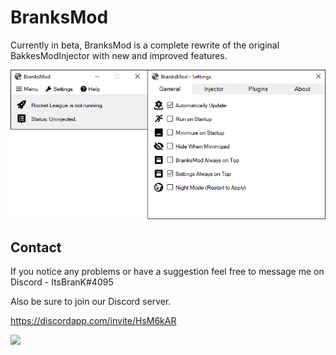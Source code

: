 # BranksMod

Currently in beta, BranksMod is a complete rewrite of the original BakkesModInjector with new and improved features.

![](preview.png)

## Contact

If you notice any problems or have a suggestion feel free to message me on Discord - ItsBranK#4095

Also be sure to join our Discord server.

https://discordapp.com/invite/HsM6kAR

![](Invite.png)
